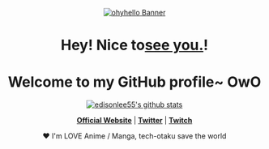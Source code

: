 <p align="center">
  <a href="https://www.ohyhello.com"><img src="https://ohyhello-1252778666.cos.ap-guangzhou.myqcloud.com/Banner.jpg" alt="ohyhello Banner"></a>
</p>

<h1 align="center">Hey! Nice to<a href="https://www.ohyhello.com">see you.</a>!</h1>
<h1 align="center">Welcome to my GitHub profile~ OwO</h1>

<p align="center">
  <a href="https://github.com/edisonlee55"><img src="https://github-readme-stats.vercel.app/api?username=edisonlee55&hide_border=true&show_icons=true" alt="edisonlee55's github stats"></a>
</p>

<p align="center">
  <strong><a href="https://www.ohyhello.com/">Official Website</a></strong> |
  <strong><a href="https://twitter.com/arcldus">Twitter</a></strong> |
	<strong><a href="https://www.twitch.tv/arcldus">Twitch</a></strong>
</p>

<p align="center">❤ I'm LOVE Anime / Manga, tech-otaku save the world</p>

